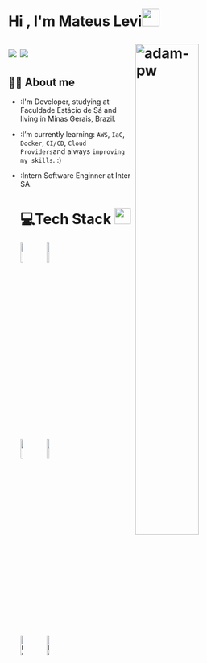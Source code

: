 
<h1 align="left">Hi , I'm Mateus Levi<img src="https://media.giphy.com/media/hvRJCLFzcasrR4ia7z/giphy.gif" width="35"/>
  
  <p><img align="right" height="50%" src="https://github.com/Adam-pw/Adam-pw/blob/main/animation_500_kxa883sd.gif" alt="adam-pw" /></p>
  
<p align="left">
  <a href="https://www.linkedin.com/in/mateus-levir-souza-pereira/"><img src="https://img.shields.io/badge/-LinkedIn-blue?style=flat&logo=Linkedin&logoColor=white"/></a>
  <img src="https://img.shields.io/badge/-Gmail-c14438?style=flat&logo=Gmail&logoColor=white(mailto:mateuslevisouzapereira@gmail.com)"/>
  </p>
  
  ## :sassy_man:  About me
- :I'm Developer, studying at Faculdade Estácio de Sá and living in Minas Gerais, Brazil.
- :I’m currently learning: `AWS`, `IaC`, `Docker`, `CI/CD`, `Cloud Providers`and always `improving my skills`. :)
- :Intern Software Enginner at Inter SA.  
  
  # 💻Tech Stack <img src = "https://media2.giphy.com/media/QssGEmpkyEOhBCb7e1/giphy.gif?cid=ecf05e47a0n3gi1bfqntqmob8g9aid1oyj2wr3ds3mg700bl&rid=giphy.gif" width = 32px> 
  
  <p>
    <code><img width="10%" src="https://www.vectorlogo.zone/logos/amazon_aws/amazon_aws-ar21.svg"></code>
    <code><img width="10%" src="https://www.vectorlogo.zone/logos/git-scm/git-scm-ar21.svg"></code>
    <br>
    <code><img width="10%" src="https://www.vectorlogo.zone/logos/mysql/mysql-ar21.svg"></code>
    <code><img width="10%" src="https://www.vectorlogo.zone/logos/java/java-ar21.svg"></code>
    <br>
    <code><img width="10%" alt="Python" src="https://img.shields.io/badge/Python%20-%2314354C.svg?logo=python&logoColor=white"></code>
    <code><img width="10%" alt="Docker" src="https://img.shields.io/badge/Docker-2CA5E0?style=for-the-badge&logo=docker&logoColor=white"></code>
  </p>
  
  
